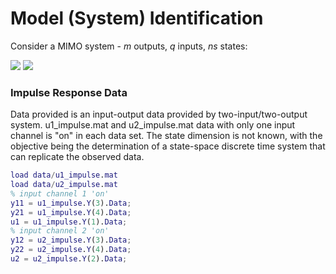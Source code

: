 # Model (System) Identification
Consider a MIMO system - _m_ outputs, _q_ inputs, _ns_ states:

<img src="https://latex.codecogs.com/svg.image?\large&space;{\color{Gray}&space;x_{k&plus;1}&space;=&space;Ax_k&plus;Bu_k,&space;\quad&space;y_k&space;=&space;Cx_k}">
<img src="https://latex.codecogs.com/svg.image?\large&space;{\color{Gray}&space;A\in&space;\mathbb{R}^{n_s\times&space;n_s}\quad&space;B\in&space;\mathbb{R}^{n_s\times&space;q}\quad&space;C\in&space;\mathbb{R}^{m\times&space;n_s}}">

### Impulse Response Data
Data provided is an input-output data provided by two-input/two-output system. u1_impulse.mat and u2_impulse.mat data with only one input channel is "on" in each data set. The state dimension is not known,
with the objective being the determination of a state-space discrete time system that can replicate the observed data.

```Matlab
load data/u1_impulse.mat
load data/u2_impulse.mat
% input channel 1 'on'
y11 = u1_impulse.Y(3).Data;
y21 = u1_impulse.Y(4).Data;
u1 = u1_impulse.Y(1).Data;
% input channel 2 'on'
y12 = u2_impulse.Y(3).Data;
y22 = u2_impulse.Y(4).Data;
u2 = u2_impulse.Y(2).Data;
```
